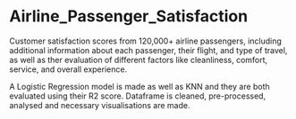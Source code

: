 # Airline_Passenger_Satisfaction
Customer satisfaction scores from 120,000+ airline passengers, including additional information about each passenger, their flight, and type of travel, as well as ther evaluation of different factors like cleanliness, comfort, service, and overall experience.

A Logistic Regression model is made as well as KNN and they are both evaluated using their R2 score. Dataframe is cleaned, pre-processed, analysed and necessary visualisations are made.
